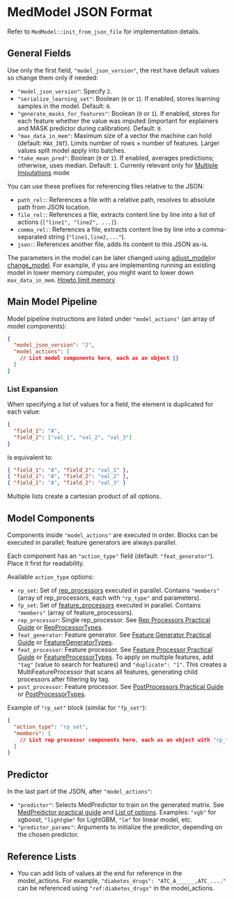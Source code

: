 # MedModel JSON Format

Refer to `MedModel::init_from_json_file` for implementation details.

## General Fields

Use only the first field, `"model_json_version"`, the rest have default values so change them only if needed:

- `"model_json_version"`: Specify `2`.
- `"serialize_learning_set"`: Boolean (`0` or `1`). If enabled, stores learning samples in the model. Default: `0`.
- `"generate_masks_for_features"`: Boolean (`0` or `1`). If enabled, stores for each feature whether the value was imputed (important for explainers and MASK predictor during calibration). Default: `0`.
- `"max_data_in_mem"`: Maximum size of a vector the machine can hold (default: `MAX_INT`). Limits number of rows × number of features. Larger values split model apply into batches.
- `"take_mean_pred"`: Boolean (`0` or `1`). If enabled, averages predictions; otherwise, uses median. Default: `1`. Currenly relevant only for [Multiple Imputations](05.PostProcessors%20Practical%20Guide/MultipleImputations.md) mode

You can use these prefixes for referencing files relative to the JSON:

- `path_rel:`: References a file with a relative path, resolves to absolute path from JSON location.
- `file_rel:`: References a file, extracts content line by line into a list of actions (`["line1", "line2", ...]`).
- `comma_rel:`: References a file, extracts content line by line into a comma-separated string (`"line1,line2,..."`).
- `json:`: References another file, adds its content to this JSON as-is.

The parameters in the model can be later changed using [adjust_model](/Medial%20Tools/adjust_model.md)or [change_model](/Medial%20Tools/change_model).
For example, if you are implementing running an existing model in lower memory computer, you might want to lower down `max_data_in_mem`.
[Howto limit memory](/Medial%20Tools/change_model/How%20to%20limit%20memory%20usage%20in%20predict.md)

## Main Model Pipeline

Model pipeline instructions are listed under `"model_actions"` (an array of model components):

```json
{
  "model_json_version": "2",
  "model_actions": [
    // List model components here, each as an object {}
  ]
}
```

### List Expansion

When specifying a list of values for a field, the element is duplicated for each value:

```json
{
  "field_1": "A",
  "field_2": ["val_1", "val_2", "val_3"]
}
```

Is equivalent to:

```json
{ "field_1": "A", "field_2": "val_1" },
{ "field_1": "A", "field_2": "val_2" },
{ "field_1": "A", "field_2": "val_3" }
```

Multiple lists create a cartesian product of all options.

## Model Components

Components inside `"model_actions"` are executed in order. Blocks can be executed in parallel; feature generators are always parallel.

Each component has an `"action_type"` field (default: `"feat_generator"`). Place it first for readability.

Available `action_type` options:

- `rp_set`: Set of [rep_processors](01.Rep%20Processors%20Practical%20Guide) executed in parallel. Contains `"members"` (array of rep_processors, each with `"rp_type"` and parameters).
- `fp_set`: Set of [feature_processors](03.FeatureProcessor%20practical%20guide) executed in parallel. Contains `"members"` (array of feature_processors).
- `rep_processor`: Single rep_processor. See [Rep Processors Practical Guide](01.Rep%20Processors%20Practical%20Guide) or [RepProcessorTypes](https://Medial-EarlySign.github.io/MR_LIBS/RepProcess_8h.html#a2772b5cb2b32efafbbd8ba9440b9576a).
- `feat_generator`: Feature generator. See [Feature Generator Practical Guide](03.FeatureProcessor%20practical%20guide) or [FeatureGeneratorTypes](https://Medial-EarlySign.github.io/MR_LIBS/FeatureGenerator_8h.html#a109794c7f375415720a0af5dd3132023).
- `feat_processor`: Feature processor. See [Feature Processor Practical Guide](03.FeatureProcessor%20practical%20guide) or [FeatureProcessorTypes](https://Medial-EarlySign.github.io/MR_LIBS/FeatureProcess_8h.html#ae648a97312d7df5b3f5cf01b19887334). To apply on multiple features, add `"tag"` (value to search for features) and `"duplicate": "1"`. This creates a MultiFeatureProcessor that scans all features, generating child processors after filtering by tag.
- `post_processor`: Feature processor. See [PostProcessors Practical Guide](05.PostProcessors%20Practical%20Guide) or [PostProcessorTypes](https://Medial-EarlySign.github.io/MR_LIBS/PostProcessor_8h.html#a1dab070b8206be89206ff19f321a1cfc).

Example of `"rp_set"` block (similar for `"fp_set"`):

```json
{
  "action_type": "rp_set",
  "members": [
    // List rep processor components here, each as an object with "rp_type" field...
  ]
}
```

## Predictor

In the last part of the JSON, after `"model_actions"`:

- `"predictor"`: Selects MedPredictor to train on the generated matrix. See [MedPredictor practical guide](04.MedAlgo%20Library/MedPredictor%20practical%20guide) and [List of options](https://Medial-EarlySign.github.io/MR_LIBS/MedAlgoh.html#ab3f9aacffd8e29e833677299133ac4f0). Examples: `"xgb"` for xgboost, `"lightgbm"` for LightGBM, `"lm"` for linear model, etc.
- `"predictor_params"`: Arguments to initialize the predictor, depending on the chosen predictor.

## Reference Lists

- You can add lists of values at the end for reference in the model_actions. For example, `"diabetes_drugs": "ATC_A______,ATC_...."` can be referenced using `"ref:diabetes_drugs"` in the model_actions.
